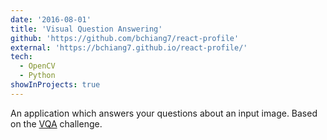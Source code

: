 ```yaml
---
date: '2016-08-01'
title: 'Visual Question Answering'
github: 'https://github.com/bchiang7/react-profile'
external: 'https://bchiang7.github.io/react-profile/'
tech:
  - OpenCV
  - Python
showInProjects: true
---
```


An application which answers your questions about an input image. Based on the [VQA](https://visualqa.org/) challenge.
